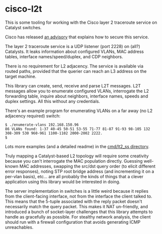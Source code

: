 # cisco-l2t

This is some tooling for working with the Cisco layer 2 traceroute service on Catalyst switches.

Cisco has released [an advisory](https://tools.cisco.com/security/center/content/CiscoSecurityAdvisory/cisco-sa-20190925-l2-traceroute) that explains how to secure this service.

The layer 2 traceroute service is a UDP listener (port 2228) on (all?) Catalysts. It leaks information about configured VLANs, MAC address tables, interface names/speed/duplex, and CDP neighbors.

There is no requirement for L2 adjacency. The service is available via routed paths, provided that the querier can reach an L3 address on the target machine.

This library can create, send, receive and parse L2T messages. L2T messages allow you to enumerate configured VLANs, interrogate the L2 forwarding table, inquire about neighbors, interface names, speeds and duplex settings. All this without any credentials.

There's an example program for enumerating VLANs on a far away (no L2 adjacency required) switch:

    $ ./enumerate-vlans 192.168.150.96
    86 VLANs found: 1-37 40-45 50-51 53-55 71-77 81-87 91-93 98-105 132 308-309 530 960-961 1100-1102 2000-2002 2222.
    $

Lots more examples (and a detailed readme) in the [cmd/lt2_ss directory](cmd/l2t_ss).

Truly mapping a Catalyst-based L2 topology will require some creativity because you can't interrogate the MAC population directly. Guessing well-known MAC addresses, swapping the src/dst query order (to elicit different error responses), noting STP root bridge address (and incrementing it on a per-vlan basis), etc... are all probably the kinds of things that a clever application using this library would be interested in doing.

The server implementation in switches is a little weird because it replies from the client-facing interface, not from the interface the client talked to. This means that the 5-tuple associated with the reply packet doesn't necessarily match the query packet. This makes it NAT un-friendly, and introduced a bunch of socket-layer challenges that this library attempts to handle as gracefully as possible. For stealthy network analysis, the client should run with a firewall configuration that avoids generating ICMP unreachables.
